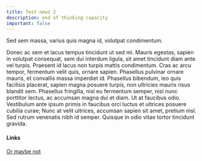 ```yaml
---
title: Test news 2
description: end of thinking capacity
important: false
---
```

Sed sem massa, varius quis magna id, volutpat condimentum. 
<!--more-->
Donec ac sem et lacus tempus tincidunt ut sed mi. Mauris egestas, sapien in volutpat consequat, sem dui interdum ligula, sit amet tincidunt diam ante vel turpis. Praesent id lacus non turpis mattis condimentum. Cras ac arcu tempor, fermentum velit quis, ornare sapien. Phasellus pulvinar ornare mauris, et convallis massa imperdiet id. Phasellus bibendum, leo quis facilisis placerat, sapien magna posuere turpis, non ultricies mauris risus blandit sem. Phasellus fringilla, nisl eu fermentum semper, nisl nunc porttitor lectus, ac accumsan magna dui et diam. Ut at faucibus odio. Vestibulum ante ipsum primis in faucibus orci luctus et ultrices posuere cubilia curae; Nunc at velit ultrices, accumsan sapien sit amet, pretium nisl. Sed rutrum venenatis nibh id semper. Quisque in odio vitae tortor tincidunt gravida. 
#### Links 
[Or maybe not](https://nekooftheabyss.xyz)